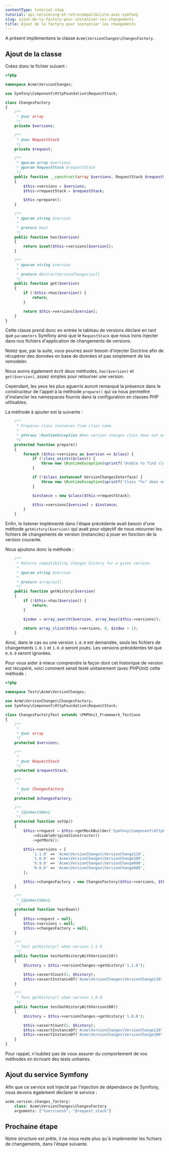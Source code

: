 ```yaml
---
contentType: tutorial-step
tutorial: api-versioning-et-retrocompatibilite-avec-symfony
slug: ajout-de-la-factory-pour-instancier-les-changements
title: Ajout de la factory pour instancier les changements
---
```


A présent implémentons la classe `Acme\VersionChanges\ChangesFactory`.

## Ajout de la classe

Créez donc le fichier suivant :

```php
<?php

namespace Acme\VersionChanges;

use Symfony\Component\HttpFoundation\RequestStack;

class ChangesFactory
{
    /**
     * @var array
     */
    private $versions;

    /**
     * @var RequestStack
     */
    private $request;

    /**
     * @param array $versions
     * @param RequestStack $requestStack
     */
    public function __construct(array $versions, RequestStack $requestStack)
    {
        $this->versions = $versions;
        $this->requestStack = $requestStack;

        $this->prepare();
    }

    /**
     * @param string $version
     *
     * @return bool
     */
    public function has($version)
    {
        return isset($this->versions[$version]);
    }

    /**
     * @param string $version
     *
     * @return AbstractVersionChanges|null
     */
    public function get($version)
    {
        if (!$this->has($version)) {
            return;
        }

        return $this->versions[$version];
    }
}
```

Cette classe prend donc en entrée le tableau de versions déclaré en tant que `parameters` Symfony ainsi que le `RequestStack` que nous irons injecter dans nos fichiers d'application de changements de versions.

Notez que, par la suite, vous pourrez avoir besoin d'injecter Doctrine afin de récupérer des données en base de données et pas simplement de les remodeler.

Nous avons également écrit deux méthodes, `has($version)` et `get($version)`, assez simples pour retourner une version.

Cependant, les yeux les plus aguerris auront remarqué la présence dans le constructeur de l'appel à la méthode `prepare()` qui va nous permettre d'instancier les namespaces fournis dans la configuration en classes PHP utilisables.

La méthode à ajouter est la suivante :

```php
    /**
     * Prepares class instances from class name.
     *
     * @throws \RuntimeException When version changes class does not exist or does not implement VersionChangesInterface.
     */
    protected function prepare()
    {
        foreach ($this->versions as $version => $class) {
            if (!class_exists($class)) {
                throw new \RuntimeException(sprintf('Unable to find class "%s".', $class));
            }

            if (!$class instanceof VersionChangesInterface) {
                throw new \RuntimeException(sprintf('Class "%s" does not implement VersionChangesInterface.', $class));
            }

            $instance = new $class($this->requestStack);

            $this->versions[$version] = $instance;
        }
    }
```

Enfin, le listener implémenté dans l'étape précédente avait besoin d'une méthode `getHistory($version)` qui avait pour objectif de nous retourner les fichiers de changements de version (instanciés) à jouer en fonction de la version courante.

Nous ajoutons donc la méthode :

```php
    /**
     * Returns compatibility changes history for a given version.
     *
     * @param string $version
     *
     * @return array|null
     */
    public function getHistory($version)
    {
        if (!$this->has($version)) {
            return;
        }

        $index = array_search($version, array_keys($this->versions));

        return array_slice($this->versions, 0, $index + 1);
    }
```

Ainsi, dans le cas ou une version `1.0.0` est demandée, seuls les fichiers de changements `1.0.1` et `1.0.0` seront joués. Les versions précédentes tel que `0.0.9` seront ignorées.

Pour vous aider à mieux comprendre la façon dont cet historique de version est récupéré, voici comment serait testé unitairement (avec PHPUnit) cette méthode :

```php
<?php

namespace Tests\Acme\VersionChanges;

use Acme\VersionChanges\ChangesFactory;
use Symfony\Component\HttpFoundation\RequestStack;

class ChangesFactoryTest extends \PHPUnit_Framework_TestCase
{
    /**
     *
     * @var array
     */
    protected $versions;

    /**
     *
     * @var RequestStack
     */
    protected $requestStack;

    /**
     *
     * @var ChangesFactory
     */
    protected $changesFactory;

    /**
     * {@inheritdoc}
     */
    protected function setUp()
    {
        $this->request = $this->getMockBuilder('Symfony\Component\HttpFoundation\RequestStack')
            ->disableOriginalConstructor()
            ->getMock();

        $this->versions = [
            '1.1.0' => 'Acme\VersionChanges\VersionChange110',
            '1.0.0' => 'Acme\VersionChanges\VersionChange100',
            '0.9.0' => 'Acme\VersionChanges\VersionChange090',
            '0.8.0' => 'Acme\VersionChanges\VersionChange080',
        ];

        $this->changesFactory = new ChangesFactory($this->versions, $this->requestStack);
    }

    /**
     * {@inheritdoc}
     */
    protected function tearDown()
    {
        $this->request = null;
        $this->versions = null;
        $this->changesFactory = null;
    }

    /**
     * Test getHistory() when version 1.1.0
     */
    public function testGetHistoryWithVersion110()
    {
        $history = $this->versionChanges->getHistory('1.1.0');

        $this->assertCount(1, $history);
        $this->assertInstanceOf('Acme\VersionChanges\VersionChange110', $history[0]);
    }

    /**
     * Test getHistory() when version 1.0.0
     */
    public function testGetHistoryWithVersion100()
    {
        $history = $this->versionChanges->getHistory('1.0.0');

        $this->assertCount(2, $history);
        $this->assertInstanceOf('Acme\VersionChanges\VersionChange110', $history[0]);
        $this->assertInstanceOf('Acme\VersionChanges\VersionChange100', $history[1]);
    }
}
```

Pour rappel, n'oubliez pas de vous assurer du comportement de vos méthodes en écrivant des tests unitaires.

## Ajout du service Symfony

Afin que ce service soit injecté par l'injection de dépendance de Symfony, nous devons également déclarer le service :

```php
acme.version.changes_factory:
    class: Acme\VersionChanges\ChangesFactory
    arguments: ["%versions%", "@request_stack"]
```
## Prochaine étape

Notre structure est prête, il ne nous reste plus qu'à implémenter les fichiers de changements, dans l'étape suivante.
